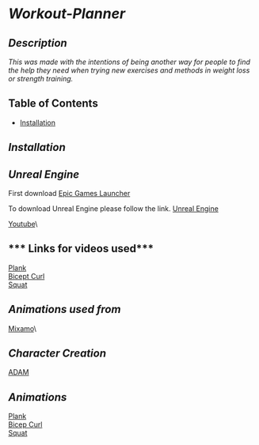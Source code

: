 # ***Workout-Planner***

## ***Description***

*This was made with the intentions of being another way for people to find the help they need when trying new exercises and methods in weight loss or strength training.*


## Table of Contents

- [Installation](#installation)

## ***Installation***

## ***Unreal Engine***

First download [Epic Games Launcher](https://store.epicgames.com/en-US/download)

To download Unreal Engine please follow the link.
[Unreal Engine](https://www.unrealengine.com/en-US/free-download/game-development-engine?utm_source=BingSearch&utm_medium=PaidSearch&utm_campaign=pr*UE_sp*UnrealEngine_an*Internal_ct*Google_cn*GameEngine-US_ta*Keywords_pl*LinkClicks_co*US&utm_id=1311718477789983&utm_term=game%20engine&utm_content=554622408&utm_creative=81982458167678)

[Youtube](https://www.youtube.com/)\
## *** Links for videos used***

[Plank](https://youtu.be/xtnempgJM_U)\
[Bicept Curl](https://youtu.be/NrVe2ZAsSj8)\
[Squat](https://youtu.be/Z80l3gt0dNk)

## ***Animations used from*** 

 [Mixamo](https://www.mixamo.com/#/)\

## ***Character Creation***

[ADAM](https://www.mixamo.com/#/?page=1&type=Character)

## ***Animations***

[Plank](https://www.mixamo.com/#/?page=1&query=Plank&type=Motion%2CMotionPack)\
[Bicep Curl](https://www.mixamo.com/#/?page=1&query=Bicept+Curl&type=Motion%2CMotionPack)\
[Squat](https://www.mixamo.com/#/?page=1&query=Squat&type=Motion%2CMotionPack) 
